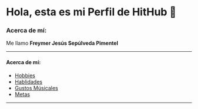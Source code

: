 # Hola, esta es mi Perfil de HitHub 👋

<!--
**FrayRyderX/FrayRyderX** is a ✨ _special_ ✨ repository because its `README.md` (this file) appears on your GitHub profile.

Here are some ideas to get you started:

- 🔭 I’m currently working on ...
- 🌱 I’m currently learning ...
- 👯 I’m looking to collaborate on ...
- 🤔 I’m looking for help with ...
- 💬 Ask me about ...
- 📫 How to reach me: ...
- 😄 Pronouns: ...
- ⚡ Fun fact: ...
-->

### Acerca de mí:

Me llamo **Freymer Jesús Sepúlveda Pimentel**

---

#### Acerca de mí:

- [Hobbies](#hobbie)
- [Hablidades](#habilidades)
- [Gustos Músicales](#musica)
- [Metas](#metas)

---
